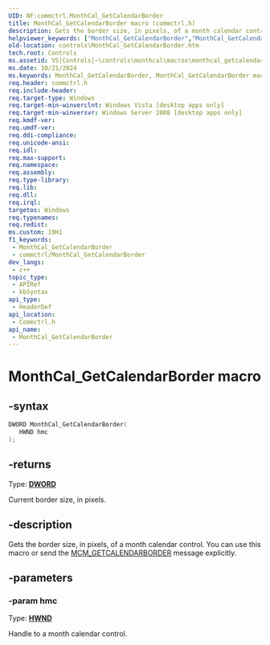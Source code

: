 ```yaml
---
UID: NF:commctrl.MonthCal_GetCalendarBorder
title: MonthCal_GetCalendarBorder macro (commctrl.h)
description: Gets the border size, in pixels, of a month calendar control. You can use this macro or send the MCM_GETCALENDARBORDER message explicitly.
helpviewer_keywords: ["MonthCal_GetCalendarBorder","MonthCal_GetCalendarBorder macro [Windows Controls]","_shell_MonthCal_GetCalendarBorder","_shell_MonthCal_GetCalendarBorder_cpp","commctrl/MonthCal_GetCalendarBorder","controls.MonthCal_GetCalendarBorder","controls._shell_MonthCal_GetCalendarBorder"]
old-location: controls\MonthCal_GetCalendarBorder.htm
tech.root: Controls
ms.assetid: VS|Controls|~\controls\monthcal\macros\monthcal_getcalendarborder.htm
ms.date: 10/21/2024
ms.keywords: MonthCal_GetCalendarBorder, MonthCal_GetCalendarBorder macro [Windows Controls], _shell_MonthCal_GetCalendarBorder, _shell_MonthCal_GetCalendarBorder_cpp, commctrl/MonthCal_GetCalendarBorder, controls.MonthCal_GetCalendarBorder, controls._shell_MonthCal_GetCalendarBorder
req.header: commctrl.h
req.include-header: 
req.target-type: Windows
req.target-min-winverclnt: Windows Vista [desktop apps only]
req.target-min-winversvr: Windows Server 2008 [desktop apps only]
req.kmdf-ver: 
req.umdf-ver: 
req.ddi-compliance: 
req.unicode-ansi: 
req.idl: 
req.max-support: 
req.namespace: 
req.assembly: 
req.type-library: 
req.lib: 
req.dll: 
req.irql: 
targetos: Windows
req.typenames: 
req.redist: 
ms.custom: 19H1
f1_keywords:
 - MonthCal_GetCalendarBorder
 - commctrl/MonthCal_GetCalendarBorder
dev_langs:
 - c++
topic_type:
 - APIRef
 - kbSyntax
api_type:
 - HeaderDef
api_location:
 - Commctrl.h
api_name:
 - MonthCal_GetCalendarBorder
---
```


# MonthCal_GetCalendarBorder macro

## -syntax

```cpp
DWORD MonthCal_GetCalendarBorder(
   HWND hmc
);
```

## -returns

Type: **[DWORD](/windows/desktop/winprog/windows-data-types)**

Current border size, in pixels.


## -description

Gets the border size, in pixels, of a month calendar control. You can use this macro or send the <a href="/windows/desktop/Controls/mcm-getcalendarborder">MCM_GETCALENDARBORDER</a> message explicitly.

## -parameters

### -param hmc

Type: <b><a href="/windows/desktop/WinProg/windows-data-types">HWND</a></b>

Handle to a month calendar control.
